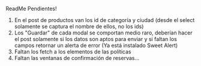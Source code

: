 ReadMe
Pendientes!

1) En el post de productos van los id de categoría y ciudad (desde el select solamente se captura el nombre de ellos, no los ids)
2) Los "Guardar" de cada modal se comportan medio raro, deberían hacer el post solamente si los datos son aptos para enviar y si faltan los campos retornar un alerta de error (Ya está instalado Sweet Alert)
3) Faltan los fetch a los elementos de las políticas
4) Faltan las ventanas de confirmación de reservas... 